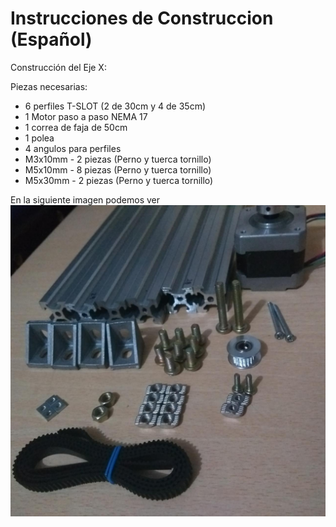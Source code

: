 # Instrucciones de Construccion (Español)

Construcción del Eje X:

Piezas necesarias:

- 6 perfiles T-SLOT (2 de 30cm y 4 de 35cm)
- 1 Motor paso a paso NEMA 17
- 1 correa de faja de 50cm
- 1 polea
- 4 angulos para perfiles
- M3x10mm - 2 piezas (Perno y tuerca tornillo)
- M5x10mm - 8 piezas (Perno y tuerca tornillo)
- M5x30mm - 2 piezas (Perno y tuerca tornillo)

En la siguiente imagen podemos ver 
![alt text](https://raw.githubusercontent.com/FOSH-following-demand/Micro_Manipulator/master/documentation/building/Fig.1.jpeg)

